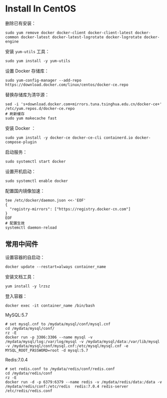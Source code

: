 # Install In CentOS

删除已有安装：

```shell
sudo yum remove docker docker-client docker-client-latest docker-common docker-latest docker-latest-logrotate docker-logrotate docker-engine
```

安装 `yum-utils` 工具：
```shell
sudo yum install -y yum-utils
```

设置 Docker 存储库：
```shell
sudo yum-config-manager --add-repo https://download.docker.com/linux/centos/docker-ce.repo
```

替换存储库为清华源：
```shell
sed -i 's+download.docker.com+mirrors.tuna.tsinghua.edu.cn/docker-ce+' /etc/yum.repos.d/docker-ce.repo
# 刷新缓存
sudo yum makecache fast
```

安装 Docker ：
```shell
sudo yum install -y docker-ce docker-ce-cli containerd.io docker-compose-plugin
```

启动服务：
```shell
sudo systemctl start docker
```

设置开机启动：
```shell
sudo systemctl enable docker
```

配置国内镜像加速：
```shell
tee /etc/docker/daemon.json <<-'EOF'
{
  "registry-mirrors": ["https://registry.docker-cn.com"]
}
EOF
# 配置生效
systemctl daemon-reload
```

## 常用中间件

设置容器的自启动：
```shell
docker update --restart=always container_name
```

安装文档工具：
```shell
yum install -y lrzsz
```

登入容器：
```shell
docker exec -it container_name /bin/bash
```

MySQL:5.7
```shell
# set mysql.cnf to /mydata/mysql/conf/mysql.cnf
cd /mydata/mysql/conf/
rz -E
docker run -p 3306:3306 --name mysql -v /mydata/mysql/log:/var/log/mysql -v /mydata/mysql/data:/var/lib/mysql -v /mydata/mysql/conf/mysql.cnf:/etc/mysql/mysql.cnf -e MYSQL_ROOT_PASSWORD=root -d mysql:5.7
```

Redis:7.0.4
```shell
# set redis.conf to /mydata/redis/conf/redis.conf
cd /mydata/redis/conf
rz -E
docker run -d -p 6379:6379 --name redis -v /mydata/redis/data:/data -v /mydata/redis/conf:/etc/redis  redis:7.0.4 redis-server /etc/redis/redis.conf
```
